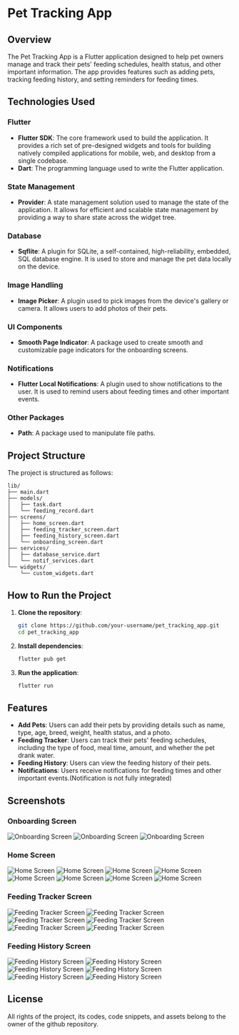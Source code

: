 # Pet Tracking App

## Overview

The Pet Tracking App is a Flutter application designed to help pet owners manage and track their pets' feeding schedules, health status, and other important information. The app provides features such as adding pets, tracking feeding history, and setting reminders for feeding times.

## Technologies Used

### Flutter

- **Flutter SDK**: The core framework used to build the application. It provides a rich set of pre-designed widgets and tools for building natively compiled applications for mobile, web, and desktop from a single codebase.
- **Dart**: The programming language used to write the Flutter application.

### State Management

- **Provider**: A state management solution used to manage the state of the application. It allows for efficient and scalable state management by providing a way to share state across the widget tree.

### Database

- **Sqflite**: A plugin for SQLite, a self-contained, high-reliability, embedded, SQL database engine. It is used to store and manage the pet data locally on the device.

### Image Handling

- **Image Picker**: A plugin used to pick images from the device's gallery or camera. It allows users to add photos of their pets.

### UI Components

- **Smooth Page Indicator**: A package used to create smooth and customizable page indicators for the onboarding screens.

### Notifications

- **Flutter Local Notifications**: A plugin used to show notifications to the user. It is used to remind users about feeding times and other important events.

### Other Packages

- **Path**: A package used to manipulate file paths.

## Project Structure

The project is structured as follows:

```
lib/
├── main.dart
├── models/
│   ├── task.dart
│   └── feeding_record.dart
├── screens/
│   ├── home_screen.dart
│   ├── feeding_tracker_screen.dart
│   ├── feeding_history_screen.dart
│   └── onboarding_screen.dart
├── services/
│   ├── database_service.dart
│   └── notif_services.dart
└── widgets/
    └── custom_widgets.dart
```

## How to Run the Project

1. **Clone the repository**:
   ```sh
   git clone https://github.com/your-username/pet_tracking_app.git
   cd pet_tracking_app
   ```

2. **Install dependencies**:
   ```sh
   flutter pub get
   ```

3. **Run the application**:
   ```sh
   flutter run
   ```

## Features

- **Add Pets**: Users can add their pets by providing details such as name, type, age, breed, weight, health status, and a photo.
- **Feeding Tracker**: Users can track their pets' feeding schedules, including the type of food, meal time, amount, and whether the pet drank water.
- **Feeding History**: Users can view the feeding history of their pets.
- **Notifications**: Users receive notifications for feeding times and other important events.(Notification is not fully integrated)

## Screenshots

### Onboarding Screen
![Onboarding Screen](assets/images/petTrackingApp/onboarding_screen/onboarding_screen_1.png.png)
![Onboarding Screen](assets/images/petTrackingApp/onboarding_screen/onboarding_screen_2.png.png)
![Onboarding Screen](assets/images/petTrackingApp/onboarding_screen/onboarding_screen_3.png.png)


### Home Screen
![Home Screen](assets/images/petTrackingApp/home_screen/home_screen_1.png)
![Home Screen](assets/images/petTrackingApp/home_screen/home_screen_2.png)
![Home Screen](assets/images/petTrackingApp/home_screen/home_screen_3.png)
![Home Screen](assets/images/petTrackingApp/home_screen/home_screen_4.png)
![Home Screen](assets/images/petTrackingApp/home_screen/home_screen_5.png)
![Home Screen](assets/images/petTrackingApp/home_screen/home_screen_6.png)
![Home Screen](assets/images/petTrackingApp/home_screen/home_screen_7.png)
![Home Screen](assets/images/petTrackingApp/home_screen/home_screen_8.png)


### Feeding Tracker Screen
![Feeding Tracker Screen](assets/images/petTrackingApp/feeding_tracker_screen/feeding_tracker_screen_1.png)
![Feeding Tracker Screen](assets/images/petTrackingApp/feeding_tracker_screen/feeding_tracker_screen_2.png)
![Feeding Tracker Screen](assets/images/petTrackingApp/feeding_tracker_screen/feeding_tracker_screen_3.png)
![Feeding Tracker Screen](assets/images/petTrackingApp/feeding_tracker_screen/feeding_tracker_screen_4.png)
![Feeding Tracker Screen](assets/images/petTrackingApp/feeding_tracker_screen/feeding_tracker_screen_5.png)
![Feeding Tracker Screen](assets/images/petTrackingApp/feeding_tracker_screen/feeding_tracker_screen_6.png)


### Feeding History Screen
![Feeding History Screen](assets/images/petTrackingApp/feeding_history_screen/feeding_history_screen_1.png)
![Feeding History Screen](assets/images/petTrackingApp/feeding_history_screen/feeding_history_screen_2.png)
![Feeding History Screen](assets/images/petTrackingApp/feeding_history_screen/feeding_history_screen_3.png)
![Feeding History Screen](assets/images/petTrackingApp/feeding_history_screen/feeding_history_screen_4.png)
![Feeding History Screen](assets/images/petTrackingApp/feeding_history_screen/feeding_history_screen_5.png)
![Feeding History Screen](assets/images/petTrackingApp/feeding_history_screen/feeding_history_screen_6.png)


## License

All rights of the project, its codes, code snippets, and assets belong to the owner of the github repository.
